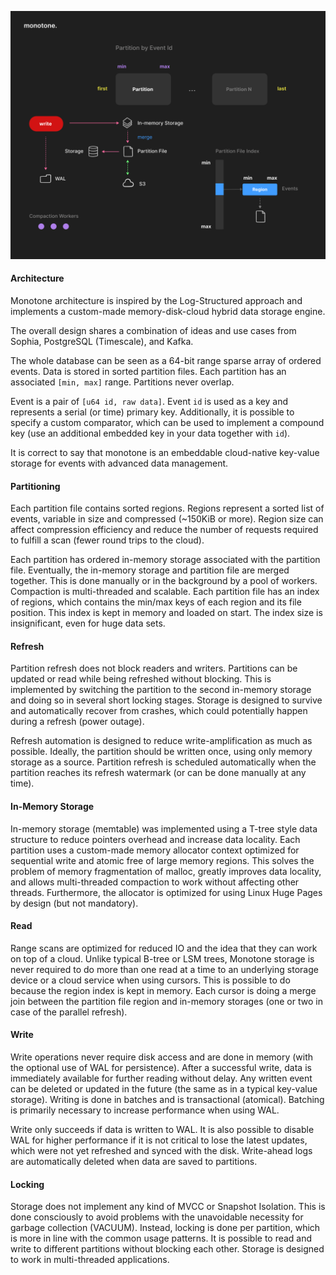 ![image description](.github/architecture.png)

#### Architecture

Monotone architecture is inspired by the Log-Structured approach and implements a custom-made memory-disk-cloud
hybrid data storage engine.

The overall design shares a combination of ideas and use cases from Sophia, PostgreSQL (Timescale), and Kafka.

The whole database can be seen as a 64-bit range sparse array of ordered events.
Data is stored in sorted partition files.
Each partition has an associated `[min, max]` range. Partitions never overlap.

Event is a pair of `[u64 id, raw data]`. Event `id` is used as a key and represents a serial (or time) primary key.
Additionally, it is possible to specify a custom comparator, which can be used to implement a compound key (use an additional embedded key in your data together with `id`).

It is correct to say that monotone is an embeddable cloud-native key-value storage for events with
advanced data management.

#### Partitioning

Each partition file contains sorted regions.
Regions represent a sorted list of events, variable in size and compressed (~150KiB or more).
Region size can affect compression efficiency and reduce the number of requests required to fulfill a scan
(fewer round trips to the cloud).

Each partition has ordered in-memory storage associated with the partition file.
Eventually, the in-memory storage and partition file are merged together.
This is done manually or in the background by a pool of workers.
Compaction is multi-threaded and scalable.
Each partition file has an index of regions, which contains the min/max keys of each region and its file position.
This index is kept in memory and loaded on start. The index size is insignificant, even for huge data sets.

#### Refresh

Partition refresh does not block readers and writers.
Partitions can be updated or read while being refreshed without blocking.
This is implemented by switching the partition to the second in-memory storage and doing so in several short locking stages.
Storage is designed to survive and automatically recover from crashes, which could potentially happen during a refresh (power outage).

Refresh automation is designed to reduce write-amplification as much as possible.
Ideally, the partition should be written once, using only memory storage as a source.
Partition refresh is scheduled automatically when the partition reaches its refresh watermark (or can be done manually at any time).

#### In-Memory Storage

In-memory storage (memtable) was implemented using a T-tree style data structure to reduce pointers overhead and increase data locality.
Each partition uses a custom-made memory allocator context optimized for sequential write
and atomic free of large memory regions.
This solves the problem of memory fragmentation of malloc, greatly improves data locality,
and allows multi-threaded compaction to work without affecting other threads.
Furthermore, the allocator is optimized for using Linux Huge Pages by design (but not mandatory).

#### Read

Range scans are optimized for reduced IO and the idea that they can work on top of a cloud.
Unlike typical B-tree or LSM trees, Monotone storage is never required to do more than one read at a time to an
underlying storage device or a cloud service when using cursors.
This is possible to do because the region index is kept in memory.
Each cursor is doing a merge join between the partition file region and in-memory storages (one or two in case of the parallel refresh).

#### Write

Write operations never require disk access and are done in memory (with the optional use of WAL for persistence).
After a successful write, data is immediately available for further reading without delay.
Any written event can be deleted or updated in the future (the same as in a typical key-value storage).
Writing is done in batches and is transactional (atomical).
Batching is primarily necessary to increase performance when using WAL.

Write only succeeds if data is written to WAL.
It is also possible to disable WAL for higher performance if it is not critical to lose the latest updates,
which were not yet refreshed and synced with the disk.
Write-ahead logs are automatically deleted when data are saved to partitions.

#### Locking

Storage does not implement any kind of MVCC or Snapshot Isolation.
This is done consciously to avoid problems with the unavoidable necessity for garbage collection (VACUUM).
Instead, locking is done per partition, which is more in line with the common usage patterns.
It is possible to read and write to different partitions without blocking each other.
Storage is designed to work in multi-threaded applications.
